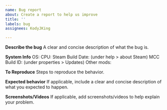 ```yaml
---
name: Bug report
about: Create a report to help us improve
title: ''
labels: bug
assignees: KodyJKing

---
```


**Describe the bug**
A clear and concise description of what the bug is.

**System Info**
OS:
CPU:
Steam Build Date: (under help > about Steam)
MCC Build ID: (under properties > Updates)
Other mods:

**To Reproduce**
Steps to reproduce the behavior.

**Expected behavior**
If applicable, include a clear and concise description of what you expected to happen.

**Screenshots/Videos**
If applicable, add screenshots/videos to help explain your problem.
